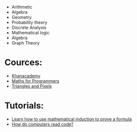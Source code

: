 - Arithmetic
- Algebra
- Geometry
- Probability theory
- Discrete Analysis
- Mathematical logic
- Algebra
- Graph Theory

# Cources:
* [Khanacademy](https://en.khanacademy.org/profile/kaid_1119124483234727248154955/courses)
* [Maths for Programmers](https://www.youtube.com/playlist?list=PLWKjhJtqVAbndUuYBE5sVViMIvyzp_dB1)
* [Triangles and Pixels](https://www.youtube.com/playlist?list=PLzH6n4zXuckrPkEUK5iMQrQyvj9Z6WCrm)

# Tutorials:
* [Learn how to use mathematical induction to prove a formula](https://www.youtube.com/watch?v=3QXRLlodr6w&list=LL&index=7&t=1s&ab_channel=BrianMcLogan)
* [How do computers read code?](https://www.youtube.com/watch?v=QXjU9qTsYCc&list=LL&index=36&t=645s&ab_channel=FrameofEssence)
